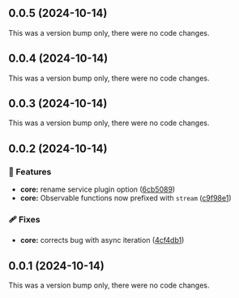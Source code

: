 ## 0.0.5 (2024-10-14)

This was a version bump only, there were no code changes.

## 0.0.4 (2024-10-14)

This was a version bump only, there were no code changes.

## 0.0.3 (2024-10-14)

This was a version bump only, there were no code changes.

## 0.0.2 (2024-10-14)


### 🚀 Features

- **core:** rename service plugin option ([6cb5089](https://github.com/benlesh/maybe-remote/commit/6cb5089))
- **core:** Observable functions now prefixed with `stream` ([c9f98e1](https://github.com/benlesh/maybe-remote/commit/c9f98e1))

### 🩹 Fixes

- **core:** corrects bug with async iteration ([4cf4db1](https://github.com/benlesh/maybe-remote/commit/4cf4db1))

## 0.0.1 (2024-10-14)

This was a version bump only, there were no code changes.